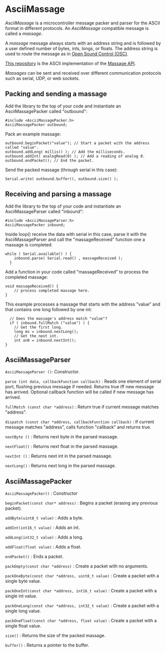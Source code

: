 # AsciiMassage

*AsciiMassage* is a microcontroller message packer and parser for the ASCII format in different protocols. An *AsciiMassage* compatible message is called a *massage*.

A *massage* message always starts with an address string and is followed by a user defined number of bytes, ints, longs, or floats.  The address string is used to route the message as in [Open Sound Control (OSC)](http://opensoundcontrol.org/introduction-osc).

[This repository](https://github.com/SofaPirate/AsciiMassage) is the ASCII implementation of the [Massage API](https://github.com/SofaPirate/Massenger).

*Massages* can be sent and received over different communication protocols such as serial, UDP, or web sockets.

Packing and sending a massage
-----------------------------

Add the library to the top of your code and instantiate an AsciiMassagePacker called "outbound":
```
#include <AsciiMassagePacker.h>
AsciiMassagePacker outbound;
```

Pack an example massage:
```
outbound.beginPacket("value"); // Start a packet with the address called "value".
outbound.addLong( millis() ); // Add the milliseconds.
outbound.addInt( analogRead(0) ); // Add a reading of analog 0.
outbound.endPacket(); // End the packet.
```

Send the packed massage (through serial in this case):
```
Serial.write( outbound.buffer(), outbound.size() );
```

Receiving and parsing a massage
-------------------------------

Add the library to the top of your code and instantiate an AsciiMassageParser called "inbound":
```
#include <AsciiMassageParser.h>
AsciiMassagePacker inbound;
```

Inside loop() receive the data with serial in this case, parse it with the AsciiMassageParser and call the "massageReceived" function one a massage is completed:
```
while ( Serial.available() ) {
    inbound.parse( Serial.read() , massageReceived );
  }
```

Add a function in your code called "massageReceived" to process the completed massage:
```
void massageReceived() {
	// process completed massage here.
}
```

This example processes a massage that starts with the address "value" and that contains one long followed by one int:
```
  // Does the massage's address match "value"?
  if ( inbound.fullMatch ("value") ) {
    // Get the first long.
    long ms = inbound.nextLong();
    // Get the next int.
    int an0 = inbound.nextInt();
}
```


AsciiMassageParser
-------------

`AsciiMassageParser ()`: Constructor.
 
`parse (int data, callbackFunction callback)` : Reads one element of serial port, flushing previous message if needed. Returns true iff new message has arrived. Optional callback function will be called if new message has arrived. 
 
`fullMatch (const char *address)` : Return true if current message matches "address".
 
`dispatch (const char *address, callbackFunction callback)` : If current message matches "address", calls function "callback" and returns true.
 
`nextByte ()` : Returns next byte in the parsed massage.

`nextFloat()` : Returns next float in the parsed massage.

`nextInt ()` : Returns next int in the parsed massage.

`nextLong()` : Returns next long in the parsed massage.
 
AsciiMassagePacker
-------------

`AsciiMassagePacker()` : Constructor

`beginPacket(const char* address)` : Begins a packet (erasing any previous packet).

`addByte(uint8_t value)` : Adds a byte.

`addInt(int16_t value)` : Adds an int.

`addLong(int32_t value)` : Adds a long.

`addFloat(float value)` : Adds a float.

`endPacket()` : Ends a packet.

`packEmpty(const char *address)` : Create a packet with no arguments.
  
`packOneByte(const char *address, uint8_t value)` : Create a packet with a single byte value.

`packOneInt(const char *address, int16_t value)` : Create a packet with a single int value.

`packOneLong(const char *address, int32_t value)` :   Create a packet with a single long value.

`packOneFloat(const char *address, float value)` : Create a packet with a single float value.

`size()` : Returns the size of the packed massage.

`buffer()` : Returns a pointer to the buffer.



